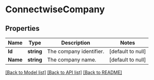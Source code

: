 # ConnectwiseCompany

## Properties
Name | Type | Description | Notes
------------ | ------------- | ------------- | -------------
**Id** | **string** | The company identifier. | [default to null]
**Name** | **string** | The company name. | [default to null]

[[Back to Model list]](../README.md#documentation-for-models) [[Back to API list]](../README.md#documentation-for-api-endpoints) [[Back to README]](../README.md)

